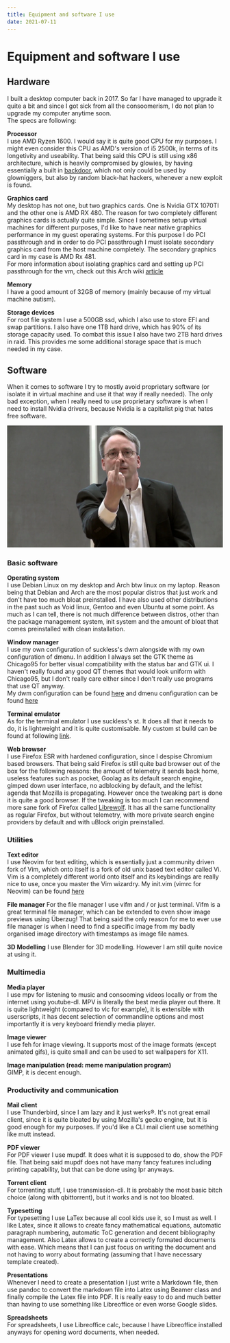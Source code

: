 ```yaml
---
title: Equipment and software I use
date: 2021-07-11
---
```


# Equipment and software I use

## Hardware
I built a desktop computer back in 2017. So far I have managed to upgrade it quite a bit and since I got sick from all the consoomerism, I do not plan to upgrade my computer anytime soon.  
The specs are following:  

**Processor**  
I use AMD Ryzen 1600. I would say it is quite good CPU for my purposes. I might even consider this CPU as AMD's version of i5 2500k, in terms of its longetivity and useability. That being said this CPU is still using x86 architecture,
which is heavily compromised by glowies, by having essentially a built in [backdoor](https://www.tomshardware.com/news/design-flaws-backdoors-amd-ryzen,36657.html), which not only could be used by glowniggers, 
but also by random black-hat hackers, whenever a new exploit is found.

**Graphics card**  
My desktop has not one, but two graphics cards. One is Nvidia GTX 1070TI and the other one is AMD RX 480. The reason for two completely different graphics cards is actually quite simple. Since I sometimes setup virtual machines
for different purposes, I'd like to have near native graphics performance in my guest operating systems. For this purpose I do PCI passthrough and in order to do PCI passthrough I must isolate secondary graphics card from the host 
machine completely. The secondary graphics card in my case is AMD Rx 481.  
For more information about isolating graphics card and setting up PCI passthrough for the vm, check out this Arch wiki [article](https://wiki.archlinux.org/title/PCI_passthrough_via_OVMF)  

**Memory**  
I have a good amount of 32GB of memory (mainly because of my virtual machine autism).

**Storage devices**  
For root file system I use a 500GB ssd, which I also use to store EFI and swap partitions. I also have one 1TB hard drive, which has 90% of its storage capacity used. To combat this issue I also have
two 2TB hard drives in raid. This provides me some additional storage space that is much needed in my case.


## Software
When it comes to software I try to mostly avoid proprietary software (or isolate it in virtual machine and use it that way if really needed). The only bad exception, when I really need to use proprietary software is when I need to install
Nvidia drivers, because Nvidia is a capitalist pig that hates free software. 

![Linus from Linux Tech Tips showing his dissatisfaction with Nvidia](/res/linus_nvidia.png)

### Basic software
**Operating system**  
I use Debian Linux on my desktop and Arch btw linux on my laptop. Reason being that Debian and Arch are the most popular distros that just work and don't have too much bloat preinstalled. 
I have also used other distributions in the past such as Void linux, Gentoo and even Ubuntu at some point. As much as I can tell, there is not much difference 
between distros, other than the package management system, init system and the amount of bloat that comes preinstalled with clean installation.

**Window manager**  
I use my own configuration of suckless's dwm alongside with my own configuration of dmenu. In addition I always set the GTK theme as Chicago95 for better visual compatibility with the status bar and GTK ui. I haven't really found any 
good QT themes that would look uniform with Chicago95, but I don't really care either since I don't really use programs that use QT anyway.  
My dwm configuration can be found [here](https://git.sadblog.xyz/dwm) and dmenu configuration can be found [here](https://git.sadblog.xyz/dmenu)  

**Terminal emulator**  
As for the terminal emulator I use suckless's st. It does all that it needs to do, it is lightweight and it is quite customisable. My custom st build can be found at following [link](https://git.sadblog.xyz/st).

**Web browser**  
I use Firefox ESR with hardened configuration, since I despise Chromium based browsers. That being said Firefox is still quite bad browser out of the box for the following reasons: the amount of telemetry it sends back home, useless features such as pocket, 
Goolag as its default search engine, gimped down user interface, no adblocking by default, and the leftist agenda that Mozilla is propagating. However once the tweaking part is done it is quite a good browser. If the tweaking is too much I can recommend more
sane fork of Firefox called [Librewolf](https://librewolf-community.gitlab.io/). It has all the same functionality as regular Firefox, but without telemetry, with more private search engine providers by default and with uBlock origin preinstalled.


### Utilities
**Text editor**  
I use Neovim for text editing, which is essentially just a community driven fork of Vim, which onto itself is a fork of old unix based text editor called Vi. Vim is a completely different world onto itself and its keybindings are really nice to use, once 
you master the Vim wizardry. My init.vim (vimrc for Neovim) can be found [here](https://git.sadblog.xyz/dotfiles/tree/.config/nvim/init.vim)

**File manager**
For the file manager I use vifm and / or just terminal. Vifm is a great terminal file manager, which can be extended to even show image previews using Überzug! That being said the only reason for me to ever use file manager is when I need to find a 
specific image from my badly organised image directory with timestamps as image file names.

**3D Modelling**
I use Blender for 3D modelling. However I am still quite novice at using it.


### Multimedia
**Media player**  
I use mpv for listening to music and consooming videos locally or from the internet using youtube-dl. MPV is literally the best media player out there. It is quite lightweight (compared to vlc for example), it is extensible with userscripts,
it has decent selection of commandline options and most importantly it is very keyboard friendly media player.

**Image viewer**  
I use feh for image viewing. It supports most of the image formats (except animated gifs), is quite small and can be used to set wallpapers for X11.

**Image manipulation (read: meme manipulation program)**  
GIMP, it is decent enough.


### Productivity and communication
**Mail client**  
I use Thunderbird, since I am lazy and it just werks®. It's not great email client, since it is quite bloated by using Mozilla's gecko engine, but it is good enough for my purposes. If you'd like a CLI mail client use something like mutt instead.

**PDF viewer**  
For PDF viewer I use mupdf. It does what it is supposed to do, show the PDF file. That being said mupdf does not have many fancy features including printing capability, but that can be done using lpr anyways.

**Torrent client**  
For torrenting stuff, I use transmission-cli. It is probably the most basic bitch choice (along with qbittorrent), but it works and is not too bloated.

**Typesetting**  
For typesetting I use LaTex because all cool kids use it, so I must as well. I like Latex, since it allows to create fancy mathematical equations, automatic paragraph numbering, automatic ToC generation and decent bibliography management. 
Also Latex allows to create a correctly formated documents with ease. Which means that I can just focus on writing the document and not having to worry about formating (assuming that I have necessary template created).

**Presentations**  
Whenever I need to create a presentation I just write a Markdown file, then use pandoc to convert the markdown file into Latex using Beamer class and finally compile the Latex file into PDF. It is really easy to do and much better than having
to use something like Libreoffice or even worse Google slides.

**Spreadsheets**  
For spreadsheets, I use Libreoffice calc, because I have Libreoffice installed anyways for opening word documents, when needed.

